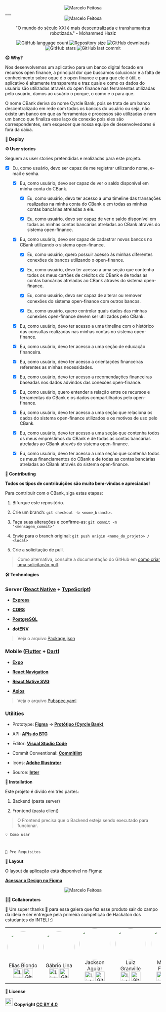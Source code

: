 <center>
<img alt="Marcelo Feitosa" src="https://github.com/2022M1T4/Projeto5/blob/main/imagens/Imagens/Header.jpg?raw=true">
</center>
___
<center>
<img alt="Marcelo Feitosa" src="https://github.com/2022M1T4/Projeto5/blob/main/imagens/Imagens/Banner.jpg?raw=true">
</center>

  
<center><p topmargin="50">
"O mundo do século XXI é mais descentralizada e transhumanista robotizada." - Mohammed Haziz</p></center>

<center><p topmargin="50">
<img  alt="GitHub language count"  src="https://img.shields.io/github/languages/count/marcelofeitoza/BRASA-Hackathon-CircleBank-Client?logoColor=blue"> <img  alt="Repository size"  src="https://img.shields.io/github/repo-size/marcelofeitoza/BRASA-Hackathon-CircleBank-Client?color=green&logoColor=green"> <img  alt="GitHub downloads" src="https://img.shields.io/github/downloads/marcelofeitoza/BRASA-Hackathon-CircleBank-Client/total?logoColor=red"> <img  alt="GitHub stars" src="https://img.shields.io/github/stars/marcelofeitoza/BRASA-Hackathon-CircleBank-Client?style=social"> <img  alt="GitHub last commit" src="https://img.shields.io/github/last-commit/marcelofeitoza/BRASA-Hackathon-CircleBank-Client"></p></center>

**😊 Why?**

Nos desenvolvemos um aplicativo para um banco digital focado em recursos open finance, a principal dor que buscamos solucionar é a falta de conhecimento sobre oque é o open finance e para que ele é útil, o aplicativo é altamente transparente e traz quais e como os dados do usuário são utilizados através do open finance nas ferramentas utilizadas pelo usuário, damos ao usuário o porque, o como e o para que.

O nome CBank deriva do nome Cyrcle Bank, pois se trata de um banco descentralizado em rede com todos os bancos do usuário ou seja, não existe um banco em que as ferramentas e processos são utilizadas e nem um banco que finaliza esse laço de conexão pois eles são correspondentes, sem esquecer que nossa equipe de desenvolvedores é fora da caixa.

  

**🚀 Deploy**

  

**⚙️ User stories**

  

Seguem as user stories pretendidas e realizadas para este projeto.

  

- [x] Eu, como usuário, devo ser capaz de me registrar utilizando nome, e-mail e senha.

	- [x] Eu, como usuário, devo ser capaz de ver o saldo disponível em minha conta do CBank.
		- [x] 	 Eu, como usuário, devo ter acesso a uma timeline das transações realizadas na minha conta do CBank e em todas as minhas contas bancárias atreladas a ele.

		- [x] Eu, como usuário, devo ser capaz de ver o saldo disponível em todas as minhas contas bancárias atreladas ao CBank através do sistema open-finance.

	- [x] Eu, como usuário, devo ser capaz de cadastrar novos bancos no CBank utilizando o sistema open-finance.

		- [x] 	Eu, como usuário, quero possuir acesso às minhas diferentes conexões de bancos utilizando o open-finance.

		- [x] Eu, como usuário, devo ter acesso a uma seção que contenha todos os meus cartões de créditos do CBank e de todas as contas bancárias atreladas ao CBank através do sistema open-finance.

		- [x] Eu, como usuário, devo ser capaz de alterar ou remover conexões do sistema open-finance com outros bancos.

		- [x] Eu, como usuário, quero controlar quais dados das minhas conexões open-finance devem ser utilizados pelo CBank.

	- [x] Eu, como usuário, devo ter acesso a uma timeline com o histórico das consultas realizadas nas minhas contas no sistema open-finance.

	- [x] Eu, como usuário, devo ter acesso a uma seção de educação financeira.

	- [x] Eu, como usuário, devo ter acesso a orientações financeiras referentes as minhas necessidades.

	- [x] Eu, como usuário, devo ter acesso a recomendações financeiras baseadas nos dados advindos das conexões open-finance.

	- [x] Eu, como usuário, quero entender a relação entre os recursos e ferramentas do CBank e os dados compartilhados pelo open-finance.

	- [x] Eu, como usuário, devo ter acesso a uma seção que relaciona os dados do sistema open-finance utilizados e os motivos de uso pelo CBank.

	- [x] Eu, como usuário, devo ter acesso a uma seção que contenha todos os meus empréstimos do CBank e de todas as contas bancárias atreladas ao CBank através do sistema open-finance.

	- [x] Eu, como usuário, devo ter acesso a uma seção que contenha todos os meus financiamentos do CBank e de todas as contas bancárias atreladas ao CBank através do sistema open-finance.

  

**🤝 Contributing**

  

**Todos os tipos de contribuições são muito bem-vindas e apreciadas!**

  

Para contribuir com o CBank, siga estas etapas:

  

1. Bifurque este repositório.

2. Crie um branch: `git checkout -b <nome_branch>`.

3. Faça suas alterações e confirme-as: `git commit -m '<mensagem_commit>'`

4. Envie para o branch original: `git push origin <nome_do_projeto> / <local>`

5. Crie a solicitação de pull.

  

> Como alternativa, consulte a documentação do GitHub em [como criar uma solicitação pull](https://help.github.com/en/github/collaborating-with-issues-and-pull-requests/creating-a-pull-request).

>

  

**🛠 Technologies**

  

### **Server ([React Native](http://www.reactnative.com/) + [TypeScript](https://www.typescriptlang.org/))**

-  **[Express](https://expressjs.com/)**

-  **[CORS](https://expressjs.com/en/resources/middleware/cors.html)**

- **[PostgreSQL](https://www.postgresql.org/)**

-  **[dotENV](https://github.com/motdotla/dotenv)**

  

>Veja o arquivo [Package.json](https://github.com/marcelofeitoza/BRASA-Hackathon-CircleBank-Client/blob/main/pubspec.yaml)
>

  


### **Mobile ([Flutter](https://flutter.dev/) + [Dart](https://dart.dev/))**

  

-  **[Expo](https://expo.io/)**

-  **[React Navigation](https://reactnavigation.org/)**

-  **[React Native SVG](https://github.com/react-native-community/react-native-svg)**

-  **[Axios](https://github.com/axios/axios)**

  

> Veja o arquivo [Pubspec.yaml](https://github.com/marcelofeitoza/BRASA-Hackathon-CircleBank-Client/blob/main/pubspec.yaml)

>

  

### **Utilities**

  

- Prototype: **[Figma](https://www.figma.com/)** → **[Protótipo (Cyrcle Bank)](https://www.figma.com/file/1SxgOMojOB2zYT0Mdk28lB/Ecoleta)**

- API: **[APIs do BTG](https://challenge.hackathonbtg.com/docs/#/)**

- Editor: **[Visual Studio Code](https://code.visualstudio.com/)**

- Commit Conventional: **[Commitlint](https://www.conventionalcommits.org/en/v1.0.0/)**

- Icons: **[Adobe Illustrator](https://www.adobe.com/br/products/illustrator.html)**

- Source: **[Inter](https://fonts.google.com/specimen/Inter?query=inter)**

  

**📱 Installation**

  

Este projeto é divido em três partes:

  

1. Backend (pasta server)

2. Frontend (pasta client)

  

> O Frontend precisa que o Backend esteja sendo executado para funcionar.

>
	💡 Como usar 
		


	💾 Pre Requisitos
		
		
  

**🎨 Layout**

O layout da aplicação está disponível no Figma:

**[Acessar o Design no Figma](https://www.figma.com/file/sgUSpvmz7cu8BD8QwYopfZ/CBank?node-id=0%3A1)**

<center>
<img alt="Marcelo Feitosa" src="https://github.com/2022M1T4/Projeto5/blob/main/imagens/Imagens/Layout.jpg?raw=true">
</center>

**👨‍💻 Collaborators**

💜 Um super thanks 👏 para essa galera que fez esse produto sair do campo da ideia e ser entregue pela primeira competição de Hackaton dos estudantes do INTELI :)

<center><table>

<tr>

<center><td  align="center"><a><img  
style="border-radius: 50%"
  src="https://ca.slack-edge.com/T02DWH2MXQR-U02UFGJT528-f8da68b4d6bf-512"  width="100px;"><br ></a>Elias Biondo<br><a href="https://www.linkedin.com/in/eliasbiondo/?originalSubdomain=br"  title="Linkedin"><img  src="https://cdn-icons-png.flaticon.com/512/174/174857.png"  width="30"  height="30"  alt="Linkedin"  title="Linkedin"></a></a><a>
  </a><a   href="https://github.com/eliasbiondo"  title="GitHub"><img  src="https://cdn-icons-png.flaticon.com/512/25/25231.png "  width="30"  height="30"  alt="GitHub"  title="GitHub"></a></td></center>
<center><td  align="center"><a><img  
style="border-radius: 50%"
  src="https://ca.slack-edge.com/T02DWH2MXQR-U02UAA1872R-4a5f7283d0a9-512"  width="100px;"><br ></a>Gábrio Lina<br><a  href="https://www.linkedin.com/in/gabrio-lina-17ba60205/?originalSubdomain=br"  title="Linkedin"><img  src="https://cdn-icons-png.flaticon.com/512/174/174857.png"  width="30"  height="30"  alt="Linkedin"  title="Linkedin"></a></a><a>
  </a><a  href="https://github.com/gabriosilva"  title="GitHub"><img  src="https://cdn-icons-png.flaticon.com/512/25/25231.png "  width="30"  height="30"  alt="GitHub"  title="GitHub"></a></td></center>

<center><td  align="center"><a><img  
style="border-radius: 50%"
  src="https://media-exp1.licdn.com/dms/image/C4E03AQGAPtn-XrYdig/profile-displayphoto-shrink_800_800/0/1583072671448?e=1654732800&v=beta&t=1KYmmrG32--Vqyvx80Vw036qpkKwzKTI5xfBEobITl0"  width="100px;"><br ></a>Jackson Aguiar<br><a  href="https://www.linkedin.com/search/results/all/?keywords=jackson%20aguiar&origin=RICH_QUERY_TYPEAHEAD_HISTORY&position=0&searchId=94adb05b-9897-497e-9e1c-e8a23c4bda91&sid=rW%3B"  title="Linkedin"><img  src="https://cdn-icons-png.flaticon.com/512/174/174857.png"  width="30"  height="30"  alt="Linkedin"  title="Linkedin"></a></a><a>
  </a><a  href="https://github.com/jacksonwsaguiar"  title="GitHub"><img  src="https://cdn-icons-png.flaticon.com/512/25/25231.png "  width="30"  height="30"  alt="GitHub"  title="GitHub"></a></td></center>
  <center><td  align="center"><a><img  
style="border-radius: 50%"
  src="https://avatars.githubusercontent.com/u/58540177?v=4"  width="100px;"><br ></a>Luiz Granville<br><a  href="https://www.linkedin.com/in/luiz-granville-898780209/"  title="Linkedin"><img  src="https://cdn-icons-png.flaticon.com/512/174/174857.png"  width="30"  height="30"  alt="Linkedin"  title="Linkedin"></a></a><a>
  </a><a  href="https://github.com/lfggranville"  title="GitHub"><img  src="https://cdn-icons-png.flaticon.com/512/25/25231.png "  width="30"  height="30"  alt="GitHub"  title="GitHub"></a></td></center>
  <center><td align="center"><a ><img   
style="border-radius: 50%"
  src="https://avatars.githubusercontent.com/u/71825192?v=4"  width="100px;"><br ></a>Marcelo Feitoza<br><a   href="https://www.linkedin.com/in/marcelofeitoza7/"  title="Linkedin"><img  src="https://cdn-icons-png.flaticon.com/512/174/174857.png"  width="30"  height="30"  alt="Linkedin"  title="Linkedin"></a><a>
  </a><a  href="https://github.com/marcelofeitoza"  title="GitHub"><img  src="https://cdn-icons-png.flaticon.com/512/25/25231.png "  width="30"  height="30"  alt="GitHub"  title="GitHub"></a></td></center>

  

</tr>

</table></center>

**📝 License**

<img   
  src="https://github.com/2022M1T4/Projeto5/blob/main/imagens/Imagens/CC.png?raw=true"  width="25px;"> **Copyright [CC BY 4.0](https://creativecommons.org/licenses/by/4.0/)**


  